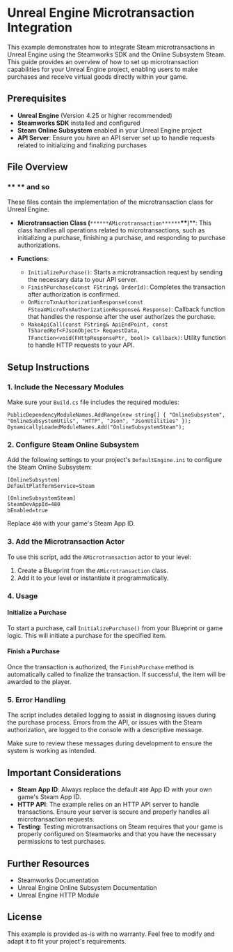 # Unreal Engine Microtransaction Integration

This example demonstrates how to integrate Steam microtransactions in Unreal Engine using the Steamworks SDK and the Online Subsystem Steam. This guide provides an overview of how to set up microtransaction capabilities for your Unreal Engine project, enabling users to make purchases and receive virtual goods directly within your game.

## Prerequisites

- **Unreal Engine** (Version 4.25 or higher recommended)
- **Steamworks SDK** installed and configured
- **Steam Online Subsystem** enabled in your Unreal Engine project
- **API Server**: Ensure you have an API server set up to handle requests related to initializing and finalizing purchases

## File Overview

### \*\* \*\* and so

These files contain the implementation of the microtransaction class for Unreal Engine.

- **Microtransaction Class (**`******AMicrotransaction******`****\*\*****)\*\*: This class handles all operations related to microtransactions, such as initializing a purchase, finishing a purchase, and responding to purchase authorizations.
- **Functions**:

  - `InitializePurchase()`: Starts a microtransaction request by sending the necessary data to your API server.
  - `FinishPurchase(const FString& OrderId)`: Completes the transaction after authorization is confirmed.
  - `OnMicroTxnAuthorizationResponse(const FSteamMicroTxnAuthorizationResponse& Response)`: Callback function that handles the response after the user authorizes the purchase.
  - `MakeApiCall(const FString& ApiEndPoint, const TSharedRef<FJsonObject> RequestData, TFunction<void(FHttpResponsePtr, bool)> Callback)`: Utility function to handle HTTP requests to your API.

## Setup Instructions

### 1. Include the Necessary Modules

Make sure your `Build.cs` file includes the required modules:

```
PublicDependencyModuleNames.AddRange(new string[] { "OnlineSubsystem", "OnlineSubsystemUtils", "HTTP", "Json", "JsonUtilities" });
DynamicallyLoadedModuleNames.Add("OnlineSubsystemSteam");
```

### 2. Configure Steam Online Subsystem

Add the following settings to your project's `DefaultEngine.ini` to configure the Steam Online Subsystem:

```
[OnlineSubsystem]
DefaultPlatformService=Steam

[OnlineSubsystemSteam]
SteamDevAppId=480
bEnabled=true
```

Replace `480` with your game's Steam App ID.

### 3. Add the Microtransaction Actor

To use this script, add the `AMicrotransaction` actor to your level:

1.  Create a Blueprint from the `AMicrotransaction` class.
2.  Add it to your level or instantiate it programmatically.

### 4. Usage

#### Initialize a Purchase

To start a purchase, call `InitializePurchase()` from your Blueprint or game logic. This will initiate a purchase for the specified item.

#### Finish a Purchase

Once the transaction is authorized, the `FinishPurchase` method is automatically called to finalize the transaction. If successful, the item will be awarded to the player.

### 5. Error Handling

The script includes detailed logging to assist in diagnosing issues during the purchase process. Errors from the API, or issues with the Steam authorization, are logged to the console with a descriptive message.

Make sure to review these messages during development to ensure the system is working as intended.

## Important Considerations

- **Steam App ID**: Always replace the default `480` App ID with your own game's Steam App ID.
- **HTTP API**: The example relies on an HTTP API server to handle transactions. Ensure your server is secure and properly handles all microtransaction requests.
- **Testing**: Testing microtransactions on Steam requires that your game is properly configured on Steamworks and that you have the necessary permissions to test purchases.

## Further Resources

- Steamworks Documentation
- Unreal Engine Online Subsystem Documentation
- Unreal Engine HTTP Module

## License

This example is provided as-is with no warranty. Feel free to modify and adapt it to fit your project's requirements.

